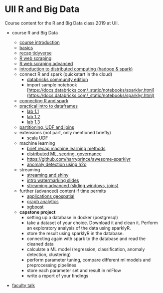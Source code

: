 # UII R and Big Data

Course content for the R and Big Data class 2019 at UII.

- course R and Big Data
	- [course introduction](https://docs.google.com/presentation/d/1Janow5MBlnGeDYByCfscHlnpRBeZad_F7ZpRWOiCjRM/edit?usp=sharing)
	- [basics](https://docs.google.com/presentation/d/1OVm1juqVPJbD7y_Ge3jyowmomvgMASbO1wT-caJrMrA/edit?usp=sharing)
	- [recap tidyverse](course-content/recap-3tidyverse_intro.Rmd)
	- [R web scraping](course-content/r-webscraping.Rmd)
	- [R web scraping advanced](course-content/r-webscraping-advanced.Rmd)
	- [introduction to distributed computing (hadoop & spark)](https://docs.google.com/presentation/d/1jDdSITm5Rlf3Dnb1FpFlY84MG9i0hWJNRwrrlAlBBT0/edit?usp=sharing)
	- connect R and spark (quickstart in the cloud)
	  - [databricks community edition](https://community.cloud.databricks.com)
	  - import sample notebook [https://docs.databricks.com/_static/notebooks/sparklyr.html](https://docs.databricks.com/_static/notebooks/sparklyr.html)
	- [connecting R and spark](course-content/0_connectingRandSpark.Rmd)
	- [practical intro to dataframes](course-content/1_dataframes_intro.Rmd)
	  - [lab 1.1](course-content/1_lab1.Rmd)
	  - [lab 1.2](course-content/1_lab2.Rmd)
	  - [lab 1.3](course-content/1_lab3.Rmd)
	- [partitioning, UDF and joins](course-content/2_dataframes_partition_join_udf.Rmd)
	- extensions (not part, only mentioned briefly)
	  - [scala UDF](course-content/3_scala_udf.Rmd)
	- machine learning
	  - [brief recap machine learning methods](https://docs.google.com/presentation/d/165fjvjpD072bx1I2mj8DMZqlvAunQAIcJHDcRL3Fezk/edit?usp=sharing)
	  - [distributed ML, scoring, governance](course-content/4_machine_learning.Rmd)
	  - https://github.com/harryprince/awesome-sparklyr
	  - [anomaly detection using h2o](course-content/4.1_anomaly_detection.Rmd)
	- streaming
	  - [streaming and shiny](course-content/6_streaming_shiny.Rmd)
	  - [intro watermarking slides](https://docs.google.com/presentation/d/14QkBmC6rLfW1kmLePlVoMfS-kHLNRqcJ9QhO1ZB7IUM/edit?usp=sharing)
	  - [streaming advanced (sliding windows, joins)](course-content/7_streaming_advanced.Rmd)
	- further (advanced) content if time permits
	  - [applications geospatial](course-content/5_applications_geospatial.Rmd)
	  - [graph analytics](course-content/5.2_graph_analytics.Rmd)
	  - [xgboost](course-content/5.3_xgbboost.Rmd)
	- **capstone project**
	  - setting up a database in docker (postgresql)
	  - take a dataset of your choice. Download it and clean it. Perform an exploratory analysis of the data using sparklyR.
	  - store the result using sparklyR in the database.
	  - connecting again with spark to the database and read the cleaned data
	  - calculate a ML model (regression, classification, anomaly detection, clustering)
	  - perform parameter tuning, compare different ml models and preprocessing pipelines
	  - store each parameter set and result in mlFlow
	  - write a report of your findings
	
- [faculty talk](https://docs.google.com/presentation/d/1RBh-fe3DnwvgAzZ4xiovzKrrn811abraUIlJlX3TFms/edit?usp=sharing)


